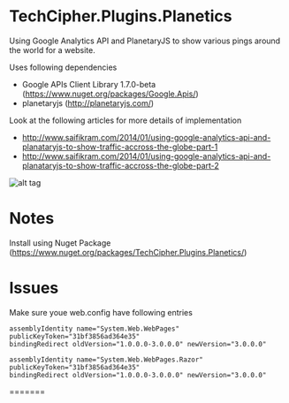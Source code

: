 TechCipher.Plugins.Planetics
============================

Using Google Analytics API and PlanetaryJS to show various pings around the world for a website.

Uses following dependencies

- Google APIs Client Library 1.7.0-beta (https://www.nuget.org/packages/Google.Apis/)
- planetaryjs (http://planetaryjs.com/)


Look at the following articles for more details of implementation
- http://www.saifikram.com/2014/01/using-google-analytics-api-and-planataryjs-to-show-traffic-accross-the-globe-part-1
- http://www.saifikram.com/2014/01/using-google-analytics-api-and-planataryjs-to-show-traffic-accross-the-globe-part-2

![alt tag](https://raw.github.com/saifmd4u/TechCipher.Plugins.Planetics/master/images/plantics.png)

Notes
=====
Install using Nuget Package (https://www.nuget.org/packages/TechCipher.Plugins.Planetics/)

Issues
======

Make sure youe web.config have following entries

	assemblyIdentity name="System.Web.WebPages" publicKeyToken="31bf3856ad364e35"
	bindingRedirect oldVersion="1.0.0.0-3.0.0.0" newVersion="3.0.0.0"

	assemblyIdentity name="System.Web.WebPages.Razor" publicKeyToken="31bf3856ad364e35"
	bindingRedirect oldVersion="1.0.0.0-3.0.0.0" newVersion="3.0.0.0"
=======

